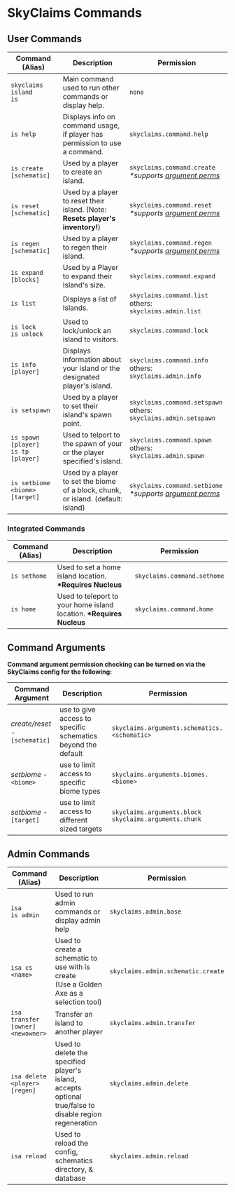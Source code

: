 # SkyClaims Commands

## User Commands
| Command (Alias) | Description | Permission |
| --------------- | ----------- | ---------- |
| `skyclaims`<br />`island`<br />`is` | Main command used to run other commands or display help. | `none` |
| `is help` | Displays info on command usage, if player has permission to use a command. | `skyclaims.command.help` |
| `is create [schematic]` | Used by a player to create an island. | `skyclaims.command.create`<br />_*supports [argument perms](#command-arguments)_ |
| `is reset [schematic]` | Used by a player to reset their island. (Note: **Resets player's inventory!**) | `skyclaims.command.reset`<br />_*supports [argument perms](#command-arguments)_ |
| `is regen [schematic]` | Used by a player to regen their island. | `skyclaims.command.regen`<br />_*supports [argument perms](#command-arguments)_ |
| `is expand [blocks]` | Used by a Player to expand their Island's size. | `skyclaims.command.expand` |
| `is list` | Displays a list of Islands. | `skyclaims.command.list`<br />others: `skyclaims.admin.list` |
| `is lock`<br />`is unlock` | Used to lock/unlock an island to visitors. | `skyclaims.command.lock` |
| `is info [player]` | Displays information about your island or the designated player's island. | `skyclaims.command.info`<br />others: `skyclaims.admin.info` |
| `is setspawn` | Used by a player to set their island's spawn point. | `skyclaims.command.setspawn`<br />others: `skyclaims.admin.setspawn` |
| `is spawn [player]`<br />`is tp [player]` | Used to telport to the spawn of your or the player specified's island. | `skyclaims.command.spawn`<br />others: `skyclaims.admin.spawn` |
| `is setbiome <biome> [target]` | Used by a player to set the biome of a block, chunk, or island. (default: island) | `skyclaims.command.setbiome`<br />_*supports [argument perms](#command-arguments)_ |

### Integrated Commands

| Command (Alias) | Description | Permission |
| --------------- | ----------- | ---------- |
| `is sethome` | Used to set a home island location. **\*Requires Nucleus** | `skyclaims.command.sethome` |
| `is home` | Used to teleport to your home island location. **\*Requires Nucleus** | `skyclaims.command.home` |

## Command Arguments
**Command argument permission checking can be turned on via the SkyClaims config for the following:**

| Command Argument | Description | Permission |
| --------------- | ----------- | ---------- |
| _create/reset_ - `[schematic]` | use to give access to specific schematics beyond the default | `skyclaims.arguments.schematics.<schematic>` |
| _setbiome_ - `<biome>` | use to limit access to specific biome types | `skyclaims.arguments.biomes.<biome>` |
| _setbiome_ - `[target]` | use to limit access to different sized targets | `skyclaims.arguments.block`<br />`skyclaims.arguments.chunk` |

## Admin Commands
| Command (Alias) | Description | Permission |
| --------------- | ----------- | ---------- |
| `isa`<br />`is admin` | Used to run admin commands or display admin help | `skyclaims.admin.base` |
| `isa cs <name>`| Used to create a schematic to use with is create<br />(Use a Golden Axe as a selection tool) | `skyclaims.admin.schematic.create` |
| `isa transfer [owner] <newowner>` | Transfer an island to another player | `skyclaims.admin.transfer` |
| `isa delete <player> [regen]` | Used to delete the specified player's island, accepts optional true/false to disable region regeneration | `skyclaims.admin.delete` |
| `isa reload` | Used to reload the config, schematics directory, & database  | `skyclaims.admin.reload` |